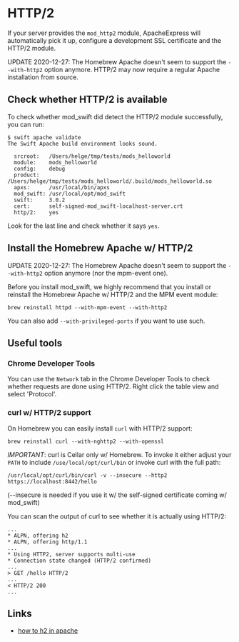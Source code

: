 # HTTP/2

If your server provides the `mod_http2` module, ApacheExpress will
automatically pick it up, configure a development SSL certificate and
the HTTP/2 module.

UPDATE 2020-12-27: The Homebrew Apache doesn't seem to support the
`--with-http2` option anymore. HTTP/2 may now require a regular
Apache installation from source.

## Check whether HTTP/2 is available

To check whether mod_swift did detect the HTTP/2 module successfully, you can
run:

```
$ swift apache validate
The Swift Apache build environment looks sound.

  srcroot:   /Users/helge/tmp/tests/mods_helloworld
  module:    mods_helloworld
  config:    debug
  product:   /Users/helge/tmp/tests/mods_helloworld/.build/mods_helloworld.so
  apxs:      /usr/local/bin/apxs
  mod_swift: /usr/local/opt/mod_swift
  swift:     3.0.2
  cert:      self-signed-mod_swift-localhost-server.crt
  http/2:    yes
```

Look for the last line and check whether it says `yes`.

## Install the Homebrew Apache w/ HTTP/2

UPDATE 2020-12-27: The Homebrew Apache doesn't seem to support the
`--with-http2` option anymore (nor the mpm-event one).

Before you install mod_swift, we highly recommend that you install or reinstall
the Homebrew Apache w/ HTTP/2 and the MPM event module:

    brew reinstall httpd --with-mpm-event --with-http2

You can also add `--with-privileged-ports` if you want to use such.

## Useful tools

### Chrome Developer Tools

You can use the `Network` tab in the Chrome Developer Tools to check whether
requests are done using HTTP/2. Right click the table view and select
'Protocol'.

### curl w/ HTTP/2 support

On Homebrew you can easily install `curl` with HTTP/2 support:

    brew reinstall curl --with-nghttp2 --with-openssl

*IMPORTANT*: curl is Cellar only w/ Homebrew. To invoke it either adjust your
`PATH` to include `/use/local/opt/curl/bin` or invoke curl with the full path:

```shell
/usr/local/opt/curl/bin/curl -v --insecure --http2 https://localhost:8442/hello
```
(--insecure is needed if you use it w/ the self-signed certificate coming w/
 mod_swift)

You can scan the output of curl to see whether it is actually using HTTP/2:

```
...
* ALPN, offering h2
* ALPN, offering http/1.1
...
* Using HTTP2, server supports multi-use
* Connection state changed (HTTP/2 confirmed)
...
> GET /hello HTTP/2
...
< HTTP/2 200
...
```


## Links

  - [how to h2 in apache](https://icing.github.io/mod_h2/howto.html)
